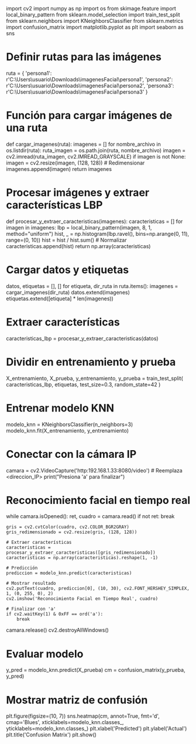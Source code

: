 import cv2
import numpy as np
import os
from skimage.feature import local_binary_pattern
from sklearn.model_selection import train_test_split
from sklearn.neighbors import KNeighborsClassifier
from sklearn.metrics import confusion_matrix
import matplotlib.pyplot as plt
import seaborn as sns

# Definir rutas para las imágenes
ruta = {
    'persona1': r'C:\\Users\\usuario\\Downloads\\imagenesFacial\\persona1',
    'persona2': r'C:\\Users\\usuario\\Downloads\\imagenesFacial\\persona2',
    'persona3': r'C:\\Users\\usuario\\Downloads\\imagenesFacial\\persona3'
}

# Función para cargar imágenes de una ruta
def cargar_imagenes(ruta):
    imagenes = []
    for nombre_archivo in os.listdir(ruta):
        ruta_imagen = os.path.join(ruta, nombre_archivo)
        imagen = cv2.imread(ruta_imagen, cv2.IMREAD_GRAYSCALE)
        if imagen is not None:
            imagen = cv2.resize(imagen, (128, 128))  # Redimensionar
            imagenes.append(imagen)
    return imagenes

# Procesar imágenes y extraer características LBP
def procesar_y_extraer_caracteristicas(imagenes):
    caracteristicas = []
    for imagen in imagenes:
        lbp = local_binary_pattern(imagen, 8, 1, method="uniform")
        hist, _ = np.histogram(lbp.ravel(), bins=np.arange(0, 11), range=(0, 10))
        hist = hist / hist.sum()  # Normalizar
        caracteristicas.append(hist)
    return np.array(caracteristicas)

# Cargar datos y etiquetas
datos, etiquetas = [], []
for etiqueta, dir_ruta in ruta.items():
    imagenes = cargar_imagenes(dir_ruta)
    datos.extend(imagenes)
    etiquetas.extend([etiqueta] * len(imagenes))

# Extraer características
caracteristicas_lbp = procesar_y_extraer_caracteristicas(datos)

# Dividir en entrenamiento y prueba
X_entrenamiento, X_prueba, y_entrenamiento, y_prueba = train_test_split(
    caracteristicas_lbp, etiquetas, test_size=0.3, random_state=42
)

# Entrenar modelo KNN
modelo_knn = KNeighborsClassifier(n_neighbors=3)
modelo_knn.fit(X_entrenamiento, y_entrenamiento)

# Conectar con la cámara IP
camara = cv2.VideoCapture('http:192.168.1.33:8080/video')  # Reemplaza <direccion_IP>
print("Presiona 'a' para finalizar")

# Reconocimiento facial en tiempo real
while camara.isOpened():
    ret, cuadro = camara.read()
    if not ret:
        break

    gris = cv2.cvtColor(cuadro, cv2.COLOR_BGR2GRAY)
    gris_redimensionado = cv2.resize(gris, (128, 128))
    
    # Extraer características
    caracteristicas = procesar_y_extraer_caracteristicas([gris_redimensionado])
    caracteristicas = np.array(caracteristicas).reshape(1, -1)

    # Predicción
    prediccion = modelo_knn.predict(caracteristicas)

    # Mostrar resultado
    cv2.putText(cuadro, prediccion[0], (10, 30), cv2.FONT_HERSHEY_SIMPLEX, 1, (0, 255, 0), 2)
    cv2.imshow('Reconocimiento Facial en Tiempo Real', cuadro)

    # Finalizar con 'a'
    if cv2.waitKey(1) & 0xFF == ord('a'):
        break

camara.release()
cv2.destroyAllWindows()

# Evaluar modelo
y_pred = modelo_knn.predict(X_prueba)
cm = confusion_matrix(y_prueba, y_pred)

# Mostrar matriz de confusión
plt.figure(figsize=(10, 7))
sns.heatmap(cm, annot=True, fmt='d', cmap='Blues', xticklabels=modelo_knn.classes_, yticklabels=modelo_knn.classes_)
plt.xlabel('Predicted')
plt.ylabel('Actual')
plt.title('Confusion Matrix')
plt.show()
